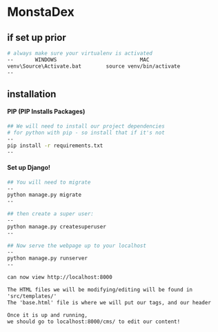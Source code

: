 # MonstaDex

## if set up prior

```bash
# always make sure your virtualenv is activated
--       WINDOWS                           MAC
venv\Source\Activate.bat        source venv/bin/activate
--
```

## installation
#### PIP (PIP Installs Packages)
```bash
## We will need to install our project dependencies
# for python with pip - so install that if it's not
--
pip install -r requirements.txt
--

```
#### Set up Django!
```bash
## You will need to migrate
--
python manage.py migrate
--
```

```bash
## then create a super user:
--
python manage.py createsuperuser
--
```
```bash
## Now serve the webpage up to your localhost
--
python manage.py runserver
--
 ```

```html
can now view http://localhost:8000
```


```html
The HTML files we will be modifying/editing will be found in
'src/templates/'
The 'base.html' file is where we will put our tags, and our header

Once it is up and running,
we should go to localhost:8000/cms/ to edit our content!

```
